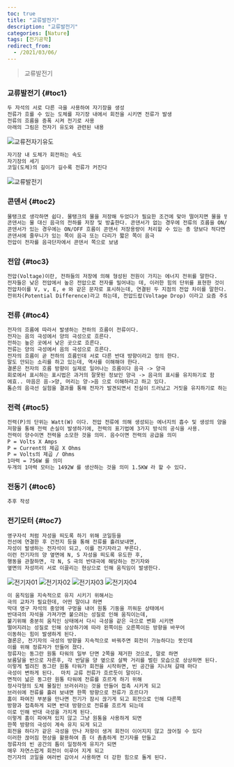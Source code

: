 ```yaml
---
toc: true
title: "교류발전기"
description: "교류발전기" 
categories: [Nature]
tags: [전기공학]
redirect_from:
  - /2021/03/06/
---
```


> 교류발전기

### 교류발전기 {#toc1}

```md
두 자석의 서로 다른 극을 사용하여 자기장을 생성  
전류가 흐를 수 있는 도체를 자기장 내에서 회전을 시키면 전류가 발생  
전류의 흐름을 증폭 시켜 전기로 사용
아래의 그림은 전자기 유도와 관련된 내용
```

![교류전자기유도](/assets/images/screen/교류전자기유도.png)

```md
자기장 내 도체가 회전하는 속도  
자기장의 세기  
코일(도체)의 길이가 길수록 전류가 커진다
```

![교류발전기](/assets/images/screen/교류발전기.png)

### 콘덴서 {#toc2}

```md
물탱크로 생각하면 쉽다. 물탱크의 물을 저장해 두었다가 필요한 조건에 맞아 떨어지면 물을 방출하는 방식의 시스템.  
콘덴서는 물 대신 음극의 전하를 저장 및 방출한다. 콘덴서가 없는 경우에 전류의 흐름을 ON/OFF 하게 하면서 전구를 바라보면 깜빡 거림 현상을 볼 수 있다.  
콘덴서가 있는 경우에는 ON/OFF 흐름이 콘덴서 저장용량이 처리할 수 있는 총 양보다 적다면 ON 상태로 유지 되는 것을 알 수 있다.  
콘덴서에 줄무니가 있는 쪽이 음극 또는 다리가 짧은 쪽이 음극  
전압이 전자를 음극단자에서 콘덴서 쪽으로 보냄
```

### 전압 {#toc3}

```md
전압(Voltage)이란, 전하들의 저장에 의해 형성된 전원이 가지는 에너지 전위를 말한다.  
전자들은 낮은 전압에서 높은 전압으로 전자를 밀어내는 데, 이러한 힘의 단위를 표현한 것이 전압이다.  
전압차이를 V, v, E, e 와 같은 문자로 표시하는데, 연결된 두 지점의 전압 차이를 말한다.  
전위차(Potential Difference)라고 하는데, 전압드랍(Voltage Drop) 이라고 요즘 주로 표현하는듯 하다.  
```

### 전류 {#toc4}

```md
전자의 흐름에 따라서 발생하는 전하의 흐름이 전류이다.  
전자는 음의 극성에서 양의 극성으로 흐른다.  
전하는 높은 곳에서 낮은 곳으로 흐른다.
전류는 양의 극성에서 음의 극성으로 흐른다.  
전자의 흐름이 곧 전하의 흐름인데 서로 다른 반대 방향이라고 정의 한다.  
말도 안되는 소리를 하고 있는데, 역사를 이해해야 한다.  
결론은 전자의 흐름 방향이 실제로 일어나는 흐름이다 음극 -> 양극
회로에서 표시하는 표시법은 과거의 잘못된 정보인 양극 -> 음극의 표시를 유지하기로 함  
에효.. 마음은 음->양, 머리는 양->음 으로 이해하라고 하고 있다.
톰슨의 음극선 실험을 결과를 통해 전자가 발견되면서 진실이 드러났고 거짓을 유지하기로 하는 어리석음이 탄생하게 되었다.
```

### 전력 {#toc5}

```md
전력(P)의 단위는 Watt(W) 이다. 전압 전류에 의해 생성되는 에너지의 흡수 및 생성의 양을 의미한다.  
저항을 통해 전력 손실이 발생하기에, 전력의 표기법에 3가지 방식의 공식을 사용.  
전력이 양수이면 전력을 소모한 것을 의미. 음수이면 전력의 공급을 의미
P = Volts X Amps  
P = Current의 제곱 X Ohms
P = Volts의 제곱 / Ohms
1마력 = 756W 를 의미
두개의 1마력 모터는 1492W 를 생산하는 것을 의미 1.5KW 라 할 수 있다.
```

### 전동기 {#toc6}

```md
추후 작성
```

### 전기모터 {#toc7}

```md
영구자석 처럼 자성을 띄도록 하기 위해 코일등을  
전선에 연결한 후 건전지 등을 통해 전류를 흘려보내면,  
자성이 발생하는 전자석이 되고, 이를 전기자라고 부른다.  
이런 전기자의 양 옆면에 N, S 자성을 띄도록 유도한 후,  
행동을 관찰하면, 각 N, S 극의 반대극에 해당하는 전기자와  
옆면의 자성끼리 서로 이끌리는 현상으로 인해 움직임이 발생한다.
```

![전기자01](/assets/images/screen/전기자01.png)
![전기자02](/assets/images/screen/전기자02.png)
![전기자03](/assets/images/screen/전기자03.png)
![전기자04](/assets/images/screen/전기자04.png)

```md
이 움직임을 지속적으로 유지 시키기 위해서는  
극의 교차가 필요한데, 어떤 말이냐 하면  
막대 영구 자석의 중앙에 구멍을 내어 원통 기둥을 끼워둔 상태에서
반대극의 자석을 가져가면 붙으려는 성질로 인해 움직이는데,  
붙기위해 충분히 움직인 상태에서 다시 극성을 같은 극으로 변화 시키면
떨어지려는 성질로 인해 상상하기에 따라 왼쪽이든 오른쪽이든 방향을 바꾸어
이동하는 힘이 발생하게 된다.  
결론은, 전기자의 극성의 방향을 지속적으로 바꿔주면 회전이 가능하다는 뜻인데  
이를 위해 정류자가 만들어 졌다.  
정류자는 동그란 원통 타워의 일부 단면 2쪽을 제거한 것으로, 말로 하면
보름달을 반으로 자른후, 각 반달을 양 옆으로 살짝 거리를 벌린 모습으로 상상하면 된다.  
이렇게 벌려진 동그란 원통 타워가 회전을 시작하면, 빈 공간을 지나쳐 갈때 마다
극성이 변하게 된다.  마치 교류 전류가 흐르듯이 말이다.  
면적이 넒은 동그란 원통 타워에 전류를 흐르게 하기 위해  
정사각형의 도체 물질인 브러쉬라는 것을 만들어 접촉 시키게 되고  
브러쉬에 전류를 흘려 보내면 한쪽 방향으로 전류가 흐르다가  
홈이 파여진 부분을 만나면 전기가 잠시 끊기게 되고 회전으로 인해 다른쪽
방향과 접촉하게 되면 반대 방향으로 전류를 흐르게 되는데  
이로 인해 반대 극성을 가지게 된다.  
이렇게 홈이 파여져 있지 않고 그냥 원통을 사용하게 되면  
한쪽 방향의 극성이 계속 유지 되게 되고  
회전을 하다가 같은 극성을 만나 저항이 생겨 회전이 이어지지 않고 끊어질 수 있다
이러한 끊어짐 현상을 활용하여 좀 더 촘촘하게 전기자를 만들고  
정류자의 빈 공간의 틈이 일정하게 유지가 되면  
매우 자연스럽게 회전이 이루어 지게 되고  
전기자의 코일을 여러번 감아서 사용하면 더 강한 힘으로 돌게 된다.
```

[^1]: This is a footnote.

[kramdown]: https://kramdown.gettalong.org/
[My Blog]: https://marindie.github.io
